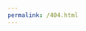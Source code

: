```yaml
---
permalink: /404.html
---
```


<head>
  <meta charset="utf-8">
  <title>Ships: The Game</title>
  <base href="/">
  <meta name="viewport" content="width=device-width, initial-scale=1">
  <link rel="icon" type="image/x-icon" href="assets/img/favicon.ico">
</head>
<body>
  <app-root></app-root>
</body>
</html>
